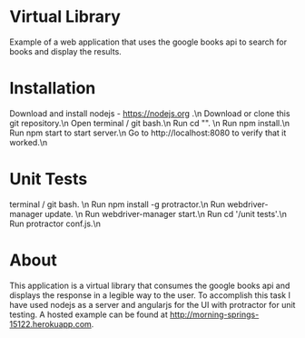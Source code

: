 # Virtual Library
Example of a web application that uses the google books api to search for books and display the results.

# Installation
Download and install nodejs - https://nodejs.org .\n
Download or clone this git repository.\n
Open terminal / git bash.\n
Run cd "<directory>". \n
Run npm install.\n
Run npm start to start server.\n
Go to http://localhost:8080 to verify that it worked.\n

# Unit Tests
terminal / git bash. \n
Run npm install -g protractor.\n
Run webdriver-manager update. \n
Run webdriver-manager start.\n
Run cd '<directory-name>/unit tests'.\n
Run protractor conf.js.\n

# About
This application is a virtual library that consumes the google books api and displays the response in a legible way to the user.
To accomplish this task I have used nodejs as a server and angularjs for the UI with protractor for unit testing.
A hosted example can be found at http://morning-springs-15122.herokuapp.com.



